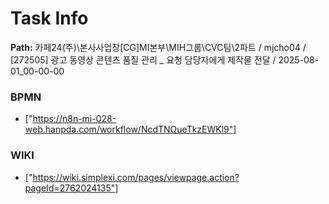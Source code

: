 # Task Info

**Path:** 카페24(주)\본사사업장\[CG]MI본부\MIH그룹\CVC팀\2파트 / mjcho04 / [272505] 광고 동영상 콘텐츠 품질 관리 _ 요청 담당자에게 제작물 전달 / 2025-08-01_00-00-00

### BPMN
- ["https://n8n-mi-028-web.hanpda.com/workflow/NcdTNQueTkzEWKl9"]

### WIKI
- ["https://wiki.simplexi.com/pages/viewpage.action?pageId=2762024135"]

